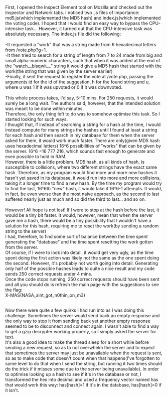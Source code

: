 First, I opened the Inspect Element tool on Mozilla and checked out the Inspector and Network tabs. I noticed two .js files
of importance: md5.js(which implemented the MD5 hash) and index.js(which implemented the voting code). I hoped that I would
find an easy way to bypass the CPU-intensive task... However, it turned out that the CPU-intensive task was absolutely
necessary. The index.js file did the following:
<br><br>-It requested a "work" that was a string made from 6 hexadecimal letters from /vote.php?g=1.
<br>-It then tried to search for a string of length from 7 to 24 made from big and small alpha-numeric characters, such that when it was added at the end of the "watch__bisqwit__" string it would give a MD5 hash that started with the work(the string that was given by the server earlier)
<br>-Finally, it sent the request to register the vote at /vote.php, passing the arguments id for the id of the suggestion, h for the found string and u, where u was 1 if it was upvoted or 0 if it was downvoted.
<br><br>This whole process takes, I'd say, 5-10 mins. For 250 requests, it would surely be a long wait. The authors said, however, that the intended solution was meant to be done within minutes.
<br>Therefore, the only thing left to do was to somehow optimise this task. So I started looking for such ways.
<br>I thought that, if instead of searching a string for a hash at the time, I would instead compute for many strings the hashes until I found at least a string for each hash and then search in my database for them when the server asked for them, it would work much faster. There are only(given MD5 hash uses hexadecimal letters) 16^6 possibilities of "works" that can be given by the server. 16^6 =16 777 216, which sounds fast enough to generate and even possible to hold in RAM.
<br>However, there is a little problem. MD5 hash, as all kinds of hash, is susceptible to collisions, where two different strings have the exact same hash. Therefore, as my program would find more and more new hashes it hasn't yet saved in its database, it would run into more and more collisions, taking it a longer time to find a new hash. By the time my program would try to find the last, 16^6th "new" hash, it would take it 16^6-1 attempts. It would, in fact, be even worse than the most naive approach, as the second to last suffered nearly just as much and so did the third to last... and so on.
<br><br>However! All hope is not lost! If I were to stop at the hash before the last, it would be a tiny bit faster. It would, however, mean that when the server gave me a hash, there would be a tiny possibility that I wouldn't have a solution for this hash, requiring me to reset the work(by sending a random string to the server)
<br>I had, therefore, to find some sort of balance between the time spent generating the "database" and the time spent resetting the work gotten from the server.
<br>Of course, if I were to look into detail, it would get very ugly, as the time spent doing the first action was likely not
the same as the one spent doing the second. However, it's probably not worth going into detail. Generating only half of the
possible hashes leads to quite a nice result and my code sends 250 correct requests under 4 mins.
<br>Once the code stops running, 250 correct requests should have been sent and all you should do is refresh the main page with the suggestions to see the flag:
<br>X-MAS{NASA_aint_got_n0thin_on_m3}

<br>Now there were quite a few quirks I had run into as I was doing this challenge. Sometimes the server would send back an
empty response and the only way to stop it from sending back yet another empty response seemed to be to disconnect and
connect again. I wasn't able to find a way to get a gzip decrypter working properly, so I simply asked the server for text.
<br> It's also a good idea to make the thread sleep for a short while before sending a new request, so as to not overwhelm the server and to expect that sometimes the server may just be unavailable when the request is sent, so as to make code that
doesn't count when that happens(I've forgotten to some level to do that when I send the string, but running it two times
should do the trick if it misses some due to the server being unavailable). In order to optimise looking up a hash to see
if it's in the database or not, I transformed the hex into decimal and used a frequency vector named has that would work
this way: has\[hash]=1 if it's in the database, has\[hash]=0 if it isn't.
